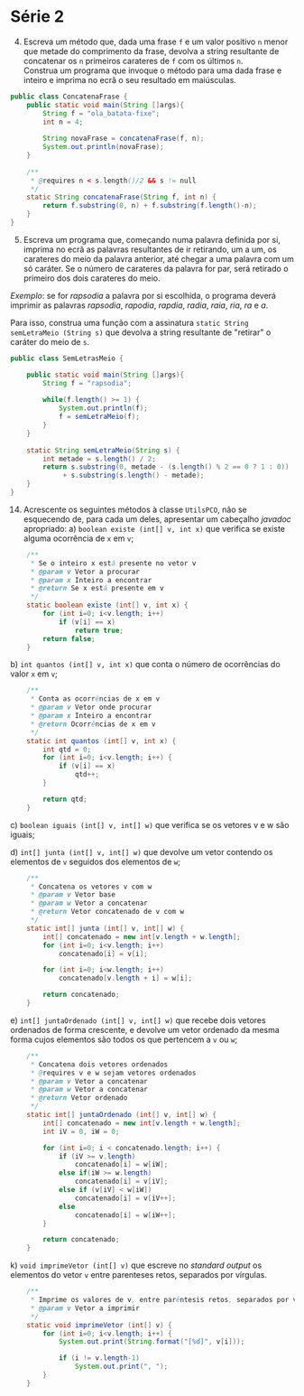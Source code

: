 # Série 2

4. Escreva um método que, dada uma frase `f` e um valor positivo `n` menor que metade do comprimento
da frase, devolva a string resultante de concatenar os `n` primeiros carateres de `f` com os últimos `n`.  
Construa um programa que invoque o método para uma dada frase e inteiro e imprima no ecrã o seu resultado em maiúsculas.

```java
public class ConcatenaFrase {
    public static void main(String []args){
        String f = "ola_batata-fixe";
        int n = 4;
        
        String novaFrase = concatenaFrase(f, n);
        System.out.println(novaFrase);
    }
     
    /**
     * @requires n < s.length()/2 && s != null
     */
    static String concatenaFrase(String f, int n) {
        return f.substring(0, n) + f.substring(f.length()-n);
    }
}
```

5. Escreva um programa que, começando numa palavra definida por si, imprima no ecrã as palavras resultantes de ir retirando, um a um, os carateres do meio da  palavra anterior, até chegar a uma palavra com um só caráter. Se o número de carateres da palavra for par, será retirado o primeiro dos dois carateres do meio.

*Exemplo*:  se for *rapsodia* a palavra por si escolhida, o programa deverá imprimir as palavras *rapsodia*, *rapodia*, *rapdia*, *radia*, *raia*, *ria*, *ra* e *a*.

Para isso, construa uma função com a assinatura `static String semLetraMeio (String s)` que devolva a string resultante de "retirar" o caráter do meio de `s`.  

```java
public class SemLetrasMeio {

    public static void main(String []args){
        String f = "rapsodia";
        
        while(f.length() >= 1) {
            System.out.println(f);
            f = semLetraMeio(f);
        }
    }
     
    static String semLetraMeio(String s) {
        int metade = s.length() / 2;
        return s.substring(0, metade - (s.length() % 2 == 0 ? 1 : 0))
             + s.substring(s.length() - metade);
    }
}
```

14. Acrescente os seguintes métodos à classe `UtilsPCO`, não se esquecendo de, para cada um deles, apresentar um cabeçalho *javadoc* apropriado:
a) `boolean existe (int[] v, int x)` que verifica se existe alguma ocorrência de `x` em `v`;

```java
    /**
     * Se o inteiro x está presente no vetor v
     * @param v Vetor a procurar
     * @param x Inteiro a encontrar
     * @return Se x está presente em v
     */
    static boolean existe (int[] v, int x) {
        for (int i=0; i<v.length; i++)
            if (v[i] == x)
                return true;
        return false;
    }
```

b) `int quantos (int[] v, int x)` que conta o número de ocorrências do valor `x` em `v`;
```java
    /**
     * Conta as ocorrências de x em v
     * @param v Vetor onde procurar
     * @param x Inteiro a encontrar
     * @return Ocorrências de x em v
     */
    static int quantos (int[] v, int x) {
        int qtd = 0;
        for (int i=0; i<v.length; i++) {
            if (v[i] == x)
                qtd++;
        }

        return qtd;
    }
```

c) `boolean iguais (int[] v, int[] w)` que verifica se os vetores v e w são iguais;

d) `int[] junta (int[] v, int[] w)` que devolve um vetor contendo os elementos de `v` seguidos dos elementos de `w`;
```java
    /**
     * Concatena os vetores v com w
     * @param v Vetor base
     * @param w Vetor a concatenar
     * @return Vetor concatenado de v com w
     */
    static int[] junta (int[] v, int[] w) {
        int[] concatenado = new int[v.length + w.length];
        for (int i=0; i<v.length; i++)
            concatenado[i] = v[i];

        for (int i=0; i<w.length; i++)
            concatenado[v.length + i] = w[i];

        return concatenado;
    }
```

e) `int[] juntaOrdenado (int[] v, int[] w)` que recebe dois vetores ordenados de forma crescente, e devolve um vetor ordenado da mesma forma cujos elementos são todos os que pertencem a `v` ou `w`;
```java
    /**
     * Concatena dois vetores ordenados
     * @requires v e w sejam vetores ordenados
     * @param v Vetor a concatenar
     * @param w Vetor a concatenar
     * @return Vetor ordenado
     */
    static int[] juntaOrdenado (int[] v, int[] w) {
        int[] concatenado = new int[v.length + w.length];
        int iV = 0, iW = 0;

        for (int i=0; i < concatenado.length; i++) {
            if (iV >= v.length)
                concatenado[i] = w[iW];
            else if(iW >= w.length)
                concatenado[i] = v[iV];
            else if (v[iV] < w[iW])
                concatenado[i] = v[iV++];
            else
                concatenado[i] = w[iW++];
        }

        return concatenado;
    }
```

k) `void imprimeVetor (int[] v)` que escreve no *standard output* os elementos do vetor `v` entre parenteses retos, separados por vírgulas.
```java
    /**
     * Imprime os valores de v, entre parêntesis retos, separados por vírgulas
     * @param v Vetor a imprimir
     */
    static void imprimeVetor (int[] v) {
        for (int i=0; i<v.length; i++) {
            System.out.print(String.format("[%d]", v[i]));

            if (i != v.length-1)
                System.out.print(", ");
        }
    }
```